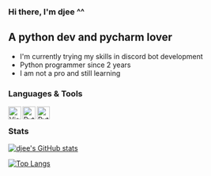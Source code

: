 ### Hi there, I'm djee ^^

## A python dev and pycharm lover
- I'm currently trying my skills in discord bot development
- Python programmer since 2 years
- I am not a pro and still learning


### Languages & Tools
[<img align="left" alt="Visual Studio Code" width="26px" src="https://upload.wikimedia.org/wikipedia/commons/1/1d/PyCharm_Icon.svg" />][pycharm]
[<img align="left" alt="Python" width="26px" src="https://upload.wikimedia.org/wikipedia/commons/c/c3/Python-logo-notext.svg" />][python]
[<img align="left" alt="Python" width="26px" src="https://user-images.githubusercontent.com/95190051/143787284-1b67ddf5-0f19-41df-bcc0-fd93a4591b3b.png" />][discord.py]

<br />

### Stats
[![djee's GitHub stats](https://github-readme-stats.vercel.app/api?username=djee-dev&theme=radical)](https://github.com/anuraghazra/github-readme-stats)

[![Top Langs](https://github-readme-stats.vercel.app/api/top-langs/?username=djee-dev&layout=compact&theme=radical)](https://github.com/djee-dev)

[pycharm]: https://www.jetbrains.com/pycharm/
[python]: https://www.python.org/
[discord.py]: https://github.com/Rapptz/discord.py
